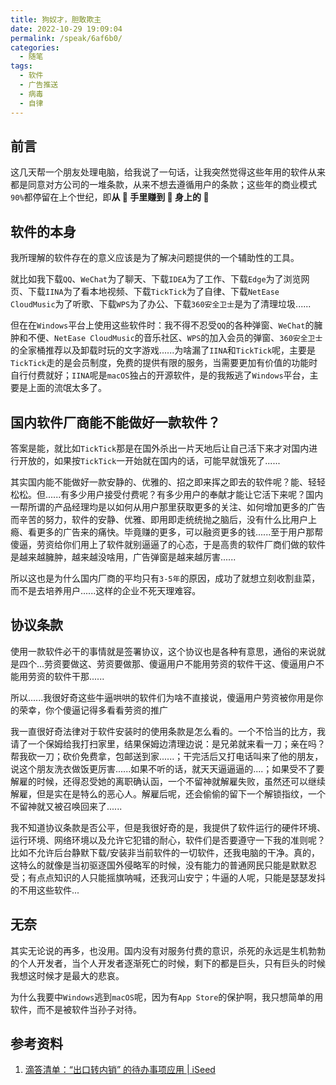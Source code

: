 ```yaml
---
title: 狗奴才，胆敢欺主
date: 2022-10-29 19:09:04
permalink: /speak/6af6b0/
categories:
  - 随笔
tags:
  - 软件
  - 广告推送
  - 病毒
  - 自律
---
```


## 前言

这几天帮一个朋友处理电脑，给我说了一句话，让我突然觉得这些年用的软件从来都是同意对方公司的一堆条款，从来不想去遵循用户的条款；这些年的商业模式`90%`都停留在上个世纪，即**从 🐷 手里赚到 🐶 身上的 🦙**

<!-- more -->

## 软件的本身

我所理解的软件存在的意义应该是为了解决问题提供的一个辅助性的工具。

就比如我下载`QQ`、`WeChat`为了聊天、下载`IDEA`为了工作、下载`Edge`为了浏览网页、下载`IINA`为了看本地视频、下载`TickTick`为了自律、下载`NetEase CloudMusic`为了听歌、下载`WPS`为了办公、下载`360安全卫士`是为了清理垃圾......

但在在`Windows`平台上使用这些软件时：我不得不忍受`QQ`的各种弹窗、`WeChat`的臃肿和不便、`NetEase CloudMusic`的音乐社区、`WPS`的加入会员的弹窗、`360安全卫士`的全家桶推荐以及卸载时玩的文字游戏......为啥漏了`IINA`和`TickTick`呢，主要是`TickTick`走的是会员制度，免费的提供有限的服务，当需要更加有价值的功能时自行付费就好；`IINA`呢是`macOS`独占的开源软件，是的我叛逃了`Windows`平台，主要是上面的流氓太多了。

## 国内软件厂商能不能做好一款软件？

答案是能，就比如`TickTick`那是在国外杀出一片天地后让自己活下来才对国内进行开放的<Badge text="1" type="warning"/>，如果按`TickTick`一开始就在国内的话，可能早就饿死了......

其实国内能不能做好一款安静的、优雅的、招之即来挥之即去的软件呢？能、轻轻松松。但......有多少用户接受付费呢？有多少用户的奉献才能让它活下来呢？国内一帮所谓的产品经理均是以如何从用户那里获取更多的关注、如何增加更多的广告而辛苦的努力，软件的安静、优雅、即用即走统统抛之脑后，没有什么比用户上瘾、看更多的广告来的痛快。毕竟赚的更多，可以融资更多的钱......至于用户那帮傻逼，劳资给你们用上了软件就别逼逼了的心态，于是高贵的软件厂商们做的软件是越来越臃肿，越来越没啥用，广告弹窗是越来越厉害......

所以这也是为什么国内厂商的平均只有`3-5年`的原因，成功了就想立刻收割韭菜，而不是去培养用户......这样的企业不死天理难容。

## 协议条款

使用一款软件必干的事情就是签署协议，这个协议也是各种有意思，通俗的来说就是四个...劳资要做这、劳资要做那、傻逼用户不能用劳资的软件干这、傻逼用户不能用劳资的软件干那......

所以......我很好奇这些牛逼哄哄的软件们为啥不直接说，傻逼用户劳资被你用是你的荣幸，你个傻逼记得多看看劳资的推广

我一直很好奇法律对于软件安装时的使用条款是怎么看的。一个不恰当的比方，我请了一个保姆给我打扫家里，结果保姆边清理边说：是兄弟就来看一刀；亲在吗？帮我砍一刀；砍价免费拿，包邮送到家......；干完活后又打电话叫来了他的朋友，说这个朋友洗衣做饭更厉害......如果不听的话，就天天逼逼逼的....；如果受不了要解雇的时候，还得忍受她的离职确认函，一个不留神就解雇失败，虽然还可以继续解雇，但是实在是特么的恶心人。解雇后呢，还会偷偷的留下一个解锁指纹，一个不留神就又被召唤回来了......

我不知道协议条款是否公平，但是我很好奇的是，我提供了软件运行的硬件环境、运行环境、网络环境以及允许它犯错的耐心，软件们是否要遵守一下我的准则呢？比如不允许后台静默下载/安装非当前软件的一切软件，还我电脑的干净。真的，这特么的就像是当初驱逐国外侵略军的时候，没有能力的普通网民只能是默默忍受；有点点知识的人只能摇旗呐喊，还我河山安宁；牛逼的人呢，只能是瑟瑟发抖的不用这些软件...

## 无奈

其实无论说的再多，也没用。国内没有对服务付费的意识，杀死的永远是生机勃勃的个人开发者，当个人开发者逐渐死亡的时候，剩下的都是巨头，只有巨头的时候我想这时候才是最大的悲哀。

为什么我要中`Windows`逃到`macOS`呢，因为有`App Store`的保护啊，我只想简单的用软件，而不是被软件当孙子对待。

## 参考资料

1. [滴答清单：“出口转内销” 的待办事项应用 | iSeed](https://www.ifanr.com/615463)
